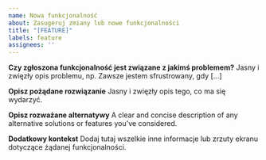 ```yaml
---
name: Nowa funkcjonalność
about: Zasugeruj zmiany lub nowe funkcjonalności
title: "[FEATURE]"
labels: feature
assignees: ''
---
```


**Czy zgłoszona funkcjonalność jest związane z jakimś problemem?**
Jasny i zwięzły opis problemu, np. Zawsze jestem sfrustrowany, gdy [...]

**Opisz pożądane rozwiązanie**
Jasny i zwięzły opis tego, co ma się wydarzyć.

**Opisz rozważane alternatywy**
A clear and concise description of any alternative solutions or features you've considered.

**Dodatkowy kontekst**
Dodaj tutaj wszelkie inne informacje lub zrzuty ekranu dotyczące żądanej funkcjonalności.


